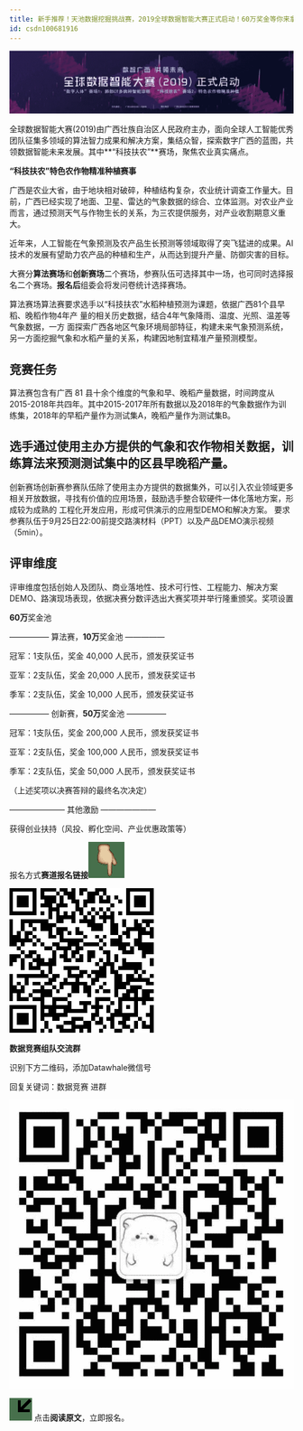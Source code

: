 ```yaml
---
title: 新手推荐！天池数据挖掘挑战赛，2019全球数据智能大赛正式启动！60万奖金等你来拿...
id: csdn100681916
---
```


![640?wx_fmt=jpeg](../img/a5f89ef9acd5a5f2eb9628c65de0bf15.png)

全球数据智能大赛(2019)由广西壮族自治区人民政府主办，面向全球人工智能优秀团队征集多领域的算法智力成果和解决方案，集结众智，探索数字广西的蓝图，共领数据智能未来发展。其中**“科技扶农”**赛场，聚焦农业真实痛点。

**“科技扶农”特色农作物精准种植赛事**

广西是农业大省，由于地块相对破碎，种植结构复杂，农业统计调查工作量大。目前，广西已经实现了地面、卫星、雷达的气象数据的综合、立体监测。对农业产业而言，通过预测天气与作物生长的关系，为三农提供服务，对产业收割期意义重大。

近年来，人工智能在气象预测及农产品生长预测等领域取得了突飞猛进的成果。AI技术的发展有望助力农产品的种植和生产，从而达到提升产量、防御灾害的目标。

大赛分**算法赛场**和**创新赛场**二个赛场，参赛队伍可选择其中一场，也可同时选择报名二个赛场。**报名后**组委会将发问卷统计选择赛场。

算法赛场算法赛要求选手以“科技扶农”水稻种植预测为课题，依据广西81个县早稻、晚稻作物4年产 量的相关历史数据，结合4年气象降雨、温度、光照、温差等气象数据，一方 面探索广西各地区气象环境局部特征，构建未来气象预测系统，另一方面挖掘气象和水稻产量的关系，构建因地制宜精准产量预测模型。

## **竞赛任务**

算法赛包含有广西 81 县十余个维度的气象和早、晚稻产量数据，时间跨度从2015-2018年共四年。其中2015-2017年所有数据以及2018年的气象数据作为训练集，2018年的早稻产量作为测试集A，晚稻产量作为测试集B。

## 选手通过使用主办方提供的气象和农作物相关数据，训练算法来预测测试集中的区县早晚稻产量。

创新赛场创新赛参赛队伍除了使用主办方提供的数据集外，可以引入农业领域更多相关开放数据，寻找有价值的应用场景，鼓励选手整合软硬件一体化落地方案，形成较为成熟的 工程化开发应用，形成可供演示的应用型DEMO和解决方案。 要求参赛队伍于9月25日22:00前提交路演材料（PPT）以及产品DEMO演示视频（5min）。

## **评审维度**

评审维度包括创始人及团队、商业落地性、技术可行性、工程能力、解决方案DEMO、路演现场表现，依据决赛分数评选出大赛奖项并举行隆重颁奖。奖项设置

**60万**奖金池

————— 算法赛，**10万**奖金池 —————

冠军：1支队伍，奖金 40,000 人民币，颁发获奖证书

亚军：2支队伍，奖金 20,000 人民币，颁发获奖证书

季军：2支队伍，奖金 10,000 人民币，颁发获奖证书

————— 创新赛，**50万**奖金池 —————

冠军：1支队伍，奖金 200,000 人民币，颁发获奖证书

亚军：2支队伍，奖金 100,000 人民币，颁发获奖证书

季军：2支队伍，奖金 50,000 人民币，颁发获奖证书

（上述奖项以决赛答辩的最终名次决定）

——————— 其他激励 ———————

获得创业扶持（风投、孵化空间、产业优惠政策等）

报名方式**赛道报名链接![640?](../img/9e13b576067e1d517110f9f286bd7c78.png)**

![640?wx_fmt=png](../img/e6978651f232d6059a7d40ca77098a5d.png)

**数据竞赛组队交流群**

识别下方二维码，添加Datawhale微信号

回复关键词：数据竞赛 进群

![640?wx_fmt=jpeg](../img/6d2de1eea37c9dc71f21f5b75f2d217f.png "undefined")

![640?wx_fmt=gif](../img/71943e015d6136d7b7a05ff83b7d7f7f.png) 点击**阅读原文**，立即报名。